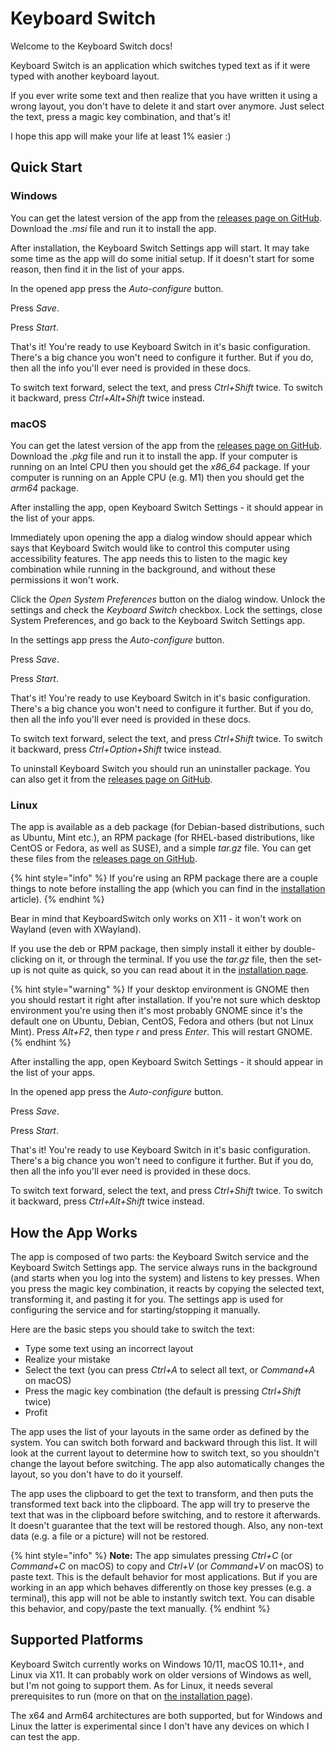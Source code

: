 # Keyboard Switch

Welcome to the Keyboard Switch docs!

Keyboard Switch is an application which switches typed text as if it were typed with another keyboard layout.

If you ever write some text and then realize that you have written it using a wrong layout, you don't have to delete it and start over anymore. Just select the text, press a magic key combination, and that's it!

I hope this app will make your life at least 1% easier :)

## Quick Start

### Windows

You can get the latest version of the app from the [releases page on GitHub](https://github.com/TolikPylypchuk/KeyboardSwitch/releases). Download the _.msi_ file and run it to install the app.

After installation, the Keyboard Switch Settings app will start. It may take some time as the app will do some initial setup. If it doesn't start for some reason, then find it in the list of your apps.

In the opened app press the _Auto-configure_ button.

Press _Save_.

Press _Start_.

That's it! You're ready to use Keyboard Switch in it's basic configuration. There's a big chance you won't need to configure it further. But if you do, then all the info you'll ever need is provided in these docs.

To switch text forward, select the text, and press _Ctrl+Shift_ twice. To switch it backward, press _Ctrl+Alt+Shift_ twice instead.

### macOS

You can get the latest version of the app from the [releases page on GitHub](https://github.com/TolikPylypchuk/KeyboardSwitch/releases). Download the _.pkg_ file and run it to install the app. If your computer is running on an Intel CPU then you should get the _x86\_64_ package. If your computer is running on an Apple CPU (e.g. M1) then you should get the _arm64_ package.

After installing the app, open Keyboard Switch Settings - it should appear in the list of your apps.

Immediately upon opening the app a dialog window should appear which says that Keyboard Switch would like to control this computer using accessibility features. The app needs this to listen to the magic key combination while running in the background, and without these permissions it won't work.

Click the _Open System Preferences_ button on the dialog window. Unlock the settings and check the _Keyboard Switch_ checkbox. Lock the settings, close System Preferences, and go back to the Keyboard Switch Settings app.

In the settings app press the _Auto-configure_ button.

Press _Save_.

Press _Start_.

That's it! You're ready to use Keyboard Switch in it's basic configuration. There's a big chance you won't need to configure it further. But if you do, then all the info you'll ever need is provided in these docs.

To switch text forward, select the text, and press _Ctrl+Shift_ twice. To switch it backward, press _Ctrl+Option+Shift_ twice instead.

To uninstall Keyboard Switch you should run an uninstaller package. You can also get it from the [releases page on GitHub](https://github.com/TolikPylypchuk/KeyboardSwitch/releases).

### Linux

The app is available as a deb package (for Debian-based distributions, such as Ubuntu, Mint etc.), an RPM package (for RHEL-based distributions, like CentOS or Fedora, as well as SUSE), and a simple _tar.gz_ file. You can get these files from the [releases page on GitHub](https://github.com/TolikPylypchuk/KeyboardSwitch/releases).

{% hint style="info" %}
If you're using an RPM package there are a couple things to note before installing the app (which you can find in the [installation](usage-guides/installation.md#installing-the-app) article).
{% endhint %}

Bear in mind that KeyboardSwitch only works on X11 - it won't work on Wayland (even with XWayland).

If you use the deb or RPM package, then simply install it either by double-clicking on it, or through the terminal. If you use the _tar.gz_ file, then the set-up is not quite as quick, so you can read about it in the [installation page](usage-guides/installation.md#installing-the-app).

{% hint style="warning" %}
If your desktop environment is GNOME then you should restart it right after installation. If you're not sure which desktop environment you're using then it's most probably GNOME since it's the default one on Ubuntu, Debian, CentOS, Fedora and others (but not Linux Mint). Press _Alt+F2_, then type _r_ and press _Enter_. This will restart GNOME.
{% endhint %}

After installing the app, open Keyboard Switch Settings - it should appear in the list of your apps.

In the opened app press the _Auto-configure_ button.

Press _Save_.

Press _Start_.

That's it! You're ready to use Keyboard Switch in it's basic configuration. There's a big chance you won't need to configure it further. But if you do, then all the info you'll ever need is provided in these docs.

To switch text forward, select the text, and press _Ctrl+Shift_ twice. To switch it backward, press _Ctrl+Alt+Shift_ twice instead.

## How the App Works

The app is composed of two parts: the Keyboard Switch service and the Keyboard Switch Settings app. The service always runs in the background (and starts when you log into the system) and listens to key presses. When you press the magic key combination, it reacts by copying the selected text, transforming it, and pasting it for you. The settings app is used for configuring the service and for starting/stopping it manually.

Here are the basic steps you should take to switch the text:

* Type some text using an incorrect layout
* Realize your mistake
* Select the text (you can press _Ctrl+A_ to select all text, or _Command+A_ on macOS)
* Press the magic key combination (the default is pressing _Ctrl+Shift_ twice)
* Profit

The app uses the list of your layouts in the same order as defined by the system. You can switch both forward and backward through this list. It will look at the current layout to determine how to switch text, so you shouldn't change the layout before switching. The app also automatically changes the layout, so you don't have to do it yourself.

The app uses the clipboard to get the text to transform, and then puts the transformed text back into the clipboard. The app will try to preserve the text that was in the clipboard before switching, and to restore it afterwards. It doesn't guarantee that the text will be restored though. Also, any non-text data (e.g. a file or a picture) will not be restored.

{% hint style="info" %}
**Note:** The app simulates pressing _Ctrl+C_ (or _Command+C_ on macOS) to copy and _Ctrl+V_ (or _Command+V_ on macOS) to paste text. This is the default behavior for most applications. But if you are working in an app which behaves differently on those key presses (e.g. a terminal), this app will not be able to instantly switch text. You can disable this behavior, and copy/paste the text manually.
{% endhint %}

## Supported Platforms

Keyboard Switch currently works on Windows 10/11, macOS 10.11+, and Linux via X11. It can probably work on older versions of Windows as well, but I'm not going to support them. As for Linux, it needs several prerequisites to run (more on that on [the installation page](usage-guides/installation.md#linux)).

The x64 and Arm64 architectures are both supported, but for Windows and Linux the latter is experimental since I don't have any devices on which I can test the app.
